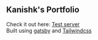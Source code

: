 ## Kanishk's Portfolio

Check it out here: [Test server](https://gkanishk.netlify.app/)  
Built using [gatsby](https://gatsbyjs.org/) and [Tailwindcss](https://tailwindcss.com/)